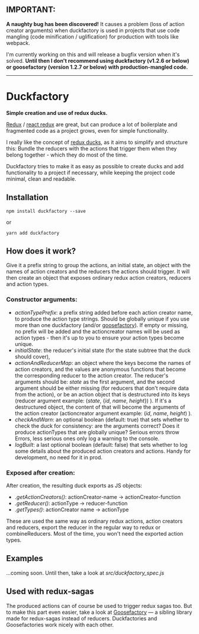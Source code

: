 ## IMPORTANT: 
**A naughty bug has been discovered!** It causes a problem (loss of action creator arguments) when duckfactory is used in projects that use code mangling (code minification / uglification) for production with tools like webpack.

I'm currently working on this and will release a bugfix version when it's solved. **Until then I don't recommend using duckfactory (v1.2.6 or below) or goosefactory (version 1.2.7 or below) with production-mangled code.**


---

# Duckfactory
**Simple creation and use of redux ducks.**

[Redux](https://github.com/reactjs/redux) / [react redux](https://github.com/reactjs/react-redux) are great,
but can produce a lot of boilerplate and fragmented code as a project grows, even for simple functionality.

I really like the concept of [redux ducks](https://github.com/erikras/ducks-modular-redux),
as it aims to simplify and structure this:
Bundle the reducers with the actions that trigger them when they belong together - which they do most of the time.

Duckfactory tries to make it as easy as possible to create ducks and add functionality to a project if necessary,
while keeping the project code minimal, clean and readable.


## Installation
```
npm install duckfactory --save
```
or
```
yarn add duckfactory
```

## How does it work?

Give it a prefix string to group the actions, an initial state, an object with the names of action creators
and the reducers the actions should trigger.
It will then create an object that exposes ordinary redux action creators, reducers and action types.

### Constructor arguments:
- _actionTypePrefix_: a prefix string added before each action creator name, to produce the action type strings. Should be globally unique if you use more than one duckfactory (and/or <a href="https://github.com/espen42/goosefactory">goosefactory</a>). If empty or missing, no prefix will be added and the actioncreator names will be used as action types - then it's up to you to ensure your action types become unique.
- _initialState_: the reducer's initial state (for the state subtree that the duck should cover), 
- _actionAndReducerMap_: an object where the keys become the names of action creators, and the values are anonymous functions that become the corresponding reducer to the action creator. The reducer's arguments should be: _state_ as the first argument, and the second argument should be either missing (for reducers that don't require data from the action), or be an action object that is destructured into its keys (reducer argument example: (_state_, {_id_, _name_, _height_}) ). If it's a destructured object, the content of that will become the arguments of the action creator (actioncreator argument example: (_id_, _name_, _height_) ). 
- _checkAndWarn_: an optional boolean (default: true) that sets whether to check the duck for consistency: are the arguments correct? Does it produce actionTypes that are globally unique? Serious errors throw Errors, less serious ones only log a warning to the console.
- _logBuilt_: a last optional boolean (default: false) that sets whether to log some details about the produced action creators and actions. Handy for development, no need for it in prod.

### Exposed after creation:
After creation, the resulting duck exports as JS objects:
- _.getActionCreators()_: actionCreator-name → actionCreator-function
- _.getReducer()_: actionType → reducer-function
- _.getTypes()_: actionCreator name → actionType

These are used the same way as ordinary redux actions, action creators and reducers, export the reducer in the regular way to redux or combineReducers. Most of the time, you won't need the exported action types.



## Examples
...coming soon. Until then, take a look at _src/duckfactory_spec.js_

  
## Used with redux-sagas

The produced actions can of course be used to trigger redux sagas too.
But to make this part even easier, take a look at [Goosefactory](https://github.com/espen42/goosefactory) — a sibling
library made for redux-sagas instead of reducers. Duckfactories and Goosefactories work nicely with each other.

